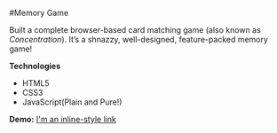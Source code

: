 #Memory Game

Built a complete browser-based card matching game (also known as _Concentration_).
It’s a shnazzy, well-designed, feature-packed memory game!

**Technologies**
* HTML5
* CSS3
* JavaScript(Plain and Pure!)

**Demo:** [I'm an inline-style link](https://memory.anilgunay.com)

